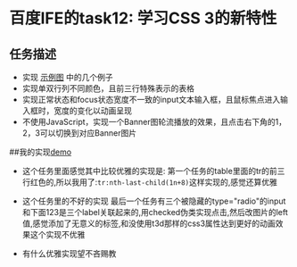 # 百度IFE的task12: 学习CSS 3的新特性

## 任务描述
 + 实现 [示例图](http://7xrp04.com1.z0.glb.clouddn.com/task_1_12_1.jpg) 中的几个例子
 + 实现单双行列不同颜色，且前三行特殊表示的表格
 + 实现正常状态和focus状态宽度不一致的input文本输入框，且鼠标焦点进入输入框时，宽度的变化以动画呈现
 + 不使用JavaScript，实现一个Banner图轮流播放的效果，且点击右下角的1，2，3可以切换到对应Banner图片



##我的实现[demo](http://ifetask.giantming.net/task_12/index.html)

 + 这个任务里面感觉其中比较优雅的实现是:
 第一个任务的table里面的tr的前三行红色的,所以我用了:`tr:nth-last-child(1n+8)`这样实现的,感觉还算优雅
 
 + 这个任务里的不好的实现
 最后一个任务有三个被隐藏的type="radio"的input和下面123是三个label关联起来的,用checked伪类实现点击,然后改图片的left值,感觉添加了无意义的标签,和没使用t3d那样的css3属性达到更好的动画效果这个实现不优雅

 + 有什么优雅实现望不吝赐教
